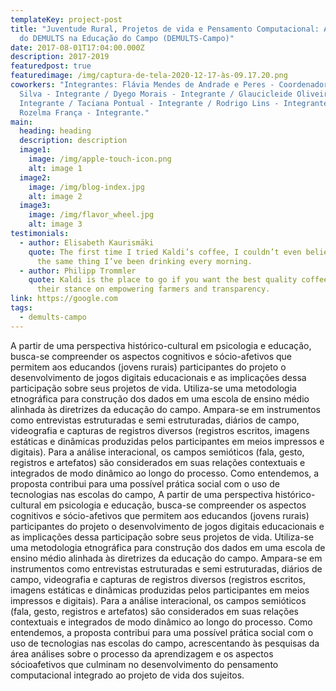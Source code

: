 ```yaml
---
templateKey: project-post
title: "Juventude Rural, Projetos de vida e Pensamento Computacional: Aplicações
  do DEMULTS na Educação do Campo (DEMULTS-Campo)"
date: 2017-08-01T17:04:00.000Z
description: 2017-2019
featuredpost: true
featuredimage: /img/captura-de-tela-2020-12-17-às-09.17.20.png
coworkers: "Integrantes: Flávia Mendes de Andrade e Peres - Coordenador / Max da
  Silva - Integrante / Dyego Morais - Integrante / Glaucicleide Oliveira -
  Integrante / Taciana Pontual - Integrante / Rodrigo Lins - Integrante /
  Rozelma França - Integrante."
main:
  heading: heading
  description: description
  image1:
    image: /img/apple-touch-icon.png
    alt: image 1
  image2:
    image: /img/blog-index.jpg
    alt: image 2
  image3:
    image: /img/flavor_wheel.jpg
    alt: image 3
testimonials:
  - author: Elisabeth Kaurismäki
    quote: The first time I tried Kaldi’s coffee, I couldn’t even believe that was
      the same thing I’ve been drinking every morning.
  - author: Philipp Trommler
    quote: Kaldi is the place to go if you want the best quality coffee. I love
      their stance on empowering farmers and transparency.
link: https://google.com
tags:
  - demults-campo
---
```

A partir de uma perspectiva histórico-cultural em psicologia e educação, busca-se compreender os aspectos cognitivos e sócio-afetivos que permitem aos educandos (jovens rurais) participantes do projeto o desenvolvimento de jogos digitais educacionais e as implicações dessa participação sobre seus projetos de vida. Utiliza-se uma metodologia etnográfica para construção dos dados em uma escola de ensino médio alinhada às diretrizes da educação do campo. Ampara-se em instrumentos como entrevistas estruturadas e semi estruturadas, diários de campo, videografia e capturas de registros diversos (registros escritos, imagens estáticas e dinâmicas produzidas pelos participantes em meios impressos e digitais). Para a análise interacional, os campos semióticos (fala, gesto, registros e artefatos) são considerados em suas relações contextuais e integrados de modo dinâmico ao longo do processo. Como entendemos, a proposta contribui para uma possível prática social com o uso de tecnologias nas escolas do campo, A partir de uma perspectiva histórico-cultural em psicologia e educação, busca-se compreender os aspectos cognitivos e sócio-afetivos que permitem aos educandos (jovens rurais) participantes do projeto o desenvolvimento de jogos digitais educacionais e as implicações dessa participação sobre seus projetos de vida. Utiliza-se uma metodologia etnográfica para construção dos dados em uma escola de ensino médio alinhada às diretrizes da educação do campo. Ampara-se em instrumentos como entrevistas estruturadas e semi estruturadas, diários de campo, videografia e capturas de registros diversos (registros escritos, imagens estáticas e dinâmicas produzidas pelos participantes em meios impressos e digitais). Para a análise interacional, os campos semióticos (fala, gesto, registros e artefatos) são considerados em suas relações contextuais e integrados de modo dinâmico ao longo do processo. Como entendemos, a proposta contribui para uma possível prática social com o uso de tecnologias nas escolas do campo, acrescentando às pesquisas da área análises sobre o processo da aprendizagem e os aspectos sócioafetivos que culminam no desenvolvimento do pensamento computacional integrado ao projeto de vida dos sujeitos.